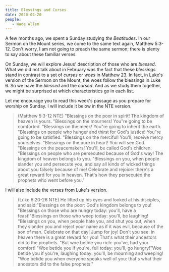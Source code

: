 ```yaml
---
title: Blessings and Curses
date: 2020-04-20
people: 
   - Wade Allen
---
```


A few months ago, we spent a Sunday studying *the Beatitudes*. In our Sermon on the Mount series, we come to the same text again, Matthew 5:3-12. Don't worry, I am not going to preach the same sermon; there is plenty to say about these familiar verses. 

On Sunday, we will explore Jesus' description of those who are *blessed*. What we did not talk about in February was the fact that these *blessings* stand in contrast to a set of *curses* or *woes* in Matthew 23. In fact, in Luke's version of the Sermon on the Mount, the woes follow the blessings in Luke 6. So we have the *blessed* and the *cursed*. And as we study them together, we might be surprised at which characteristics go in each list.

Let me encourage you to read this week's passage as you prepare for worship on Sunday. I will include it below in the NTE version.

>(Matthew 5:3-12 NTE) "Blessings on the poor in spirit! The kingdom of heaven is yours. "Blessings on the mourners! You"re going to be comforted. "Blessings on the meek! You"re going to inherit the earth. "Blessings on people who hunger and thirst for God's justice! You"re going to be satisfied. "Blessings on the merciful! You'll, receive mercy yourselves. "Blessings on the pure in heart! You will see God. "Blessings on the peacemakers! You'll, be called God's children. "Blessings on people who are persecuted because of God's way! The kingdom of heaven belongs to you. "Blessings on you, when people slander you and persecute you, and say all kinds of wicked things about you falsely because of me!  Celebrate and rejoice: there's a great reward for you in heaven. That's how they persecuted the prophets who went before you." 

I will also include the verses from Luke's version.

>(Luke 6:20-26 NTE) He lifted up his eyes and looked at his disciples, and said:"Blessings on the poor: God's kingdom belongs to you! "Blessings on those who are hungry today: you'll, have a feast!"Blessings on those who weep today: you'll, be laughing! "Blessings on you, when people hate you, and shut you out, when they slander you and reject your name as if it was evil, because of the son of man.  Celebrate on that day! Jump for joy! Don't you see: in heaven there is a great reward for you! That's what their ancestors did to the prophets. "But woe betide you rich: you've, had your comfort! "Woe betide you if you're, full today: you'll, go hungry!"Woe betide you if you're, laughing today: you'll, be mourning and weeping! "Woe betide you when everyone speaks well of you: that's what their ancestors did to the false prophets." 
